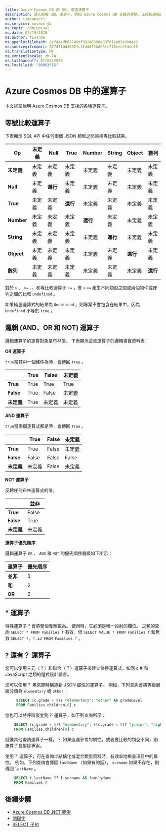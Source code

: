 ```yaml
---
title: Azure Cosmos DB 的 SQL 查詢運算子
description: 深入瞭解 SQL 運算子，例如 Azure Cosmos DB 支援的等號、比較和邏輯運算子。
author: timsander1
ms.service: cosmos-db
ms.topic: conceptual
ms.date: 03/19/2020
ms.author: tisande
ms.openlocfilehash: 8ef41edb687a5df39243880c897d12e83c008ec9
ms.sourcegitcommit: 877491bd46921c11dd478bd25fc718ceee2dcc08
ms.translationtype: MT
ms.contentlocale: zh-TW
ms.lasthandoff: 07/02/2020
ms.locfileid: "80063565"
---
```

# <a name="operators-in-azure-cosmos-db"></a>Azure Cosmos DB 中的運算子

本文詳細說明 Azure Cosmos DB 支援的各種運算子。

## <a name="equality-and-comparison-operators"></a>等號比較運算子

下表顯示 SQL API 中任何兩個 JSON 類型之間的相等比較結果。

| **Op** | **未定義** | **Null** | **True** | **Number** | **String** | **Object** | **數列** |
|---|---|---|---|---|---|---|---|
| **未定義** | 未定義 | 未定義 | 未定義 | 未定義 | 未定義 | 未定義 | 未定義 |
| **Null** | 未定義 | **還行** | 未定義 | 未定義 | 未定義 | 未定義 | 未定義 |
| **True** | 未定義 | 未定義 | **還行** | 未定義 | 未定義 | 未定義 | 未定義 |
| **Number** | 未定義 | 未定義 | 未定義 | **還行** | 未定義 | 未定義 | 未定義 |
| **String** | 未定義 | 未定義 | 未定義 | 未定義 | **還行** | 未定義 | 未定義 |
| **Object** | 未定義 | 未定義 | 未定義 | 未定義 | 未定義 | **還行** | 未定義 |
| **數列** | 未定義 | 未定義 | 未定義 | 未定義 | 未定義 | 未定義 | **還行** |

對於 `>` 、 `>=` 、、和等比較運算子 `!=` ，會 `<` `<=` 產生不同類型之間或兩個物件或陣列之間的比較 `Undefined` 。  

如果純量運算式的結果為 `Undefined` ，則專案不會包含在結果中，因為 `Undefined` 不等於 `true` 。

## <a name="logical-and-or-and-not-operators"></a>邏輯 (AND、OR 和 NOT) 運算子

邏輯運算子的運算對象是布林值。 下表顯示這些運算子的邏輯事實資料表：

**OR 運算子**

`true`當其中一個條件為時，會傳回 `true` 。

|  | **True** | **False** | **未定義** |
| --- | --- | --- | --- |
| **True** |True |True |True |
| **False** |True |False |未定義 |
| **未定義** |True |未定義 |未定義 |

**AND 運算子**

`true`當兩個運算式都是時，會傳回 `true` 。

|  | **True** | **False** | **未定義** |
| --- | --- | --- | --- |
| **True** |True |False |未定義 |
| **False** |False |False |False |
| **未定義** |未定義 |False |未定義 |

**NOT 運算子**

反轉任何布林運算式的值。

|  | **並非** |
| --- | --- |
| **True** |False |
| **False** |True |
| **未定義** |未定義 |

**運算子優先順序**

邏輯運算子 `OR` 、 `AND` 和 `NOT` 的優先順序層級如下所示：

| **運算子** | **優先順序** |
| --- | --- |
| **並非** |1 |
| **和** |2 |
| **OR** |3 |

## <a name="-operator"></a>* 運算子

特殊運算子 * 會將整個專案視為。 使用時，它必須是唯一投射的欄位。 之類的查詢 `SELECT * FROM Families f` 有效，但 `SELECT VALUE * FROM Families f` 和無效 `SELECT *, f.id FROM Families f` 。

## <a name="-and--operators"></a>? 還有？ 運算子

您可以使用三元（？）和聯合（？）運算子來建立條件運算式，如同 c # 和 JavaScript 之類的程式設計語言。

您可以使用？ 用來即時構造新 JSON 屬性的運算子。 例如，下列查詢會將等級層級分類為 `elementary` 或 `other` ：

```sql
     SELECT (c.grade < 5)? "elementary": "other" AS gradeLevel
     FROM Families.children[0] c
```

您也可以將呼叫嵌套到？ 運算子，如下列查詢所示： 

```sql
    SELECT (c.grade < 5)? "elementary": ((c.grade < 9)? "junior": "high") AS gradeLevel
    FROM Families.children[0] c
```

就像其他查詢運算子一樣，？ 如果遺漏參考的屬性，或者要比較的類型不同，則運算子會排除專案。

使用？ 運算子，可在查詢半結構化或混合類型資料時，有效率地檢查項目中的屬性。 例如，下列查詢會傳回 `lastName` （如果有的話）， `surname` 如果不存在，則傳回 `lastName` 。

```sql
    SELECT f.lastName ?? f.surname AS familyName
    FROM Families f
```

## <a name="next-steps"></a>後續步驟

- [Azure Cosmos DB .NET 範例](https://github.com/Azure/azure-cosmos-dotnet-v3)
- [關鍵字](sql-query-keywords.md)
- [SELECT 子句](sql-query-select.md)
